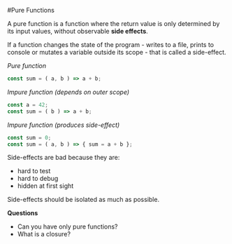 #Pure Functions

A pure function is a function where the return value is only determined by its input values, without observable **side effects**.

If a function changes the state of the program - writes to a file, prints to console or
mutates a variable outside its scope - that is called a side-effect.

*Pure function*
```javascript
const sum = ( a, b ) => a + b;
```

*Impure function (depends on outer scope)*
```javascript
const a = 42;
const sum = ( b ) => a + b;
```

*Impure function (produces side-effect)*
```javascript
const sum = 0;
const sum = ( a, b ) => { sum = a + b };
```

Side-effects are bad because they are:
  - hard to test
  - hard to debug
  - hidden at first sight

Side-effects should be isolated as much as possible.

**Questions**
* Can you have only pure functions?
* What is a closure?